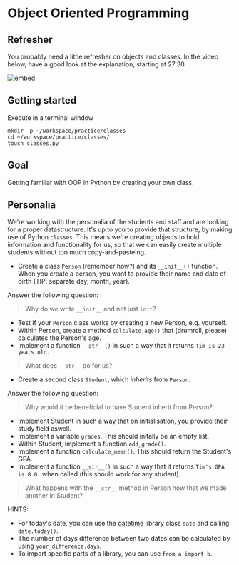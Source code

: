 # Object Oriented Programming

## Refresher

You probably need a little refresher on objects and classes. In the video below, have a good look at the explanation, starting at 27:30.

![embed](https://www.youtube.com/embed/8xCzjOnfQbw)

## Getting started

Execute in a terminal window

    mkdir -p ~/workspace/practice/classes
    cd ~/workspace/practice/classes/
    touch classes.py

## Goal

Getting familiar with OOP in Python by creating your own class.

## Personalia

We're working with the personalia of the students and staff and are looking for a proper datastructure. It's up to you to provide that structure, by making use of Python `classes`. This means we're creating objects to hold information and functionality for us, so that we can easily create multiple students without too much copy-and-pasteing.

- Create a class `Person` (remember how?) and its `__init__()` function. When you create a person, you want to provide their name and date of birth (TIP: separate day, month, year).

Answer the following question:

> Why do we write `__init__` and not just `init`?

- Test if your `Person` class works by creating a new Person, e.g. yourself.
- Within Person, create a method `calculate_age()` that (drumroll, please) calculates the Person's age.
- Implement a function `__str__()` in such a way that it returns `Tim is 23 years old.`

> What does `__str__` do for us?

- Create a second class `Student`, which _inherits_ from `Person`.

Answer the following question:

> Why would it be beneficial to have Student inherit from Person?

- Implement Student in such a way that on initialisation, you provide their study field aswell.
- Implement a variable `grades`. This should initally be an empty list.
- Within Student, implement a function `add_grade()`.
- Implement a function `calculate_mean()`. This should return the Student's GPA.
- Implement a function `__str__()` in such a way that it returns `Tim's GPA is 8.0.` when called (this should work for any student).

> What happens with the `__str__` method in Person now that we made another in Student?

HINTS:

- For today's date, you can use the [datetime](https://docs.python.org/2/library/datetime.html) library class `date` and calling `date.today()`.
- The number of days difference between two dates can be calculated by using `your_difference.days`.
- To import specific parts of a library, you can use `from a import b`.
